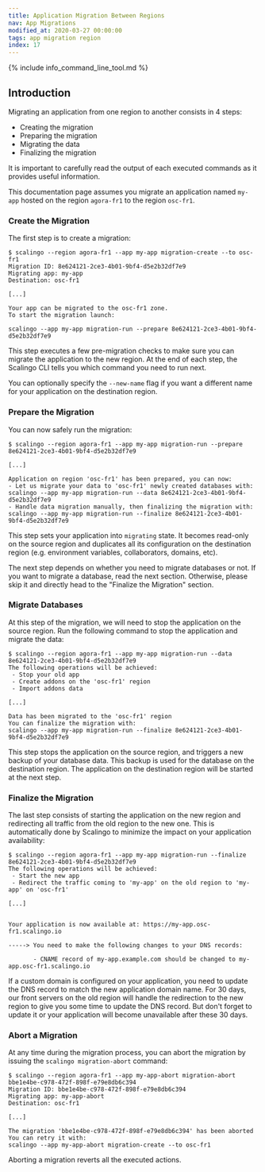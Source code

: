 ```yaml
---
title: Application Migration Between Regions
nav: App Migrations
modified_at: 2020-03-27 00:00:00
tags: app migration region
index: 17
---
```


{% include info_command_line_tool.md %}

## Introduction

Migrating an application from one region to another consists in 4 steps:

- Creating the migration
- Preparing the migration
- Migrating the data
- Finalizing the migration

It is important to carefully read the output of each executed commands as it
provides useful information.

This documentation page assumes you migrate an application named `my-app` hosted
on the region `agora-fr1` to the region `osc-fr1`.

### Create the Migration

The first step is to create a migration:

```
$ scalingo --region agora-fr1 --app my-app migration-create --to osc-fr1
Migration ID: 8e624121-2ce3-4b01-9bf4-d5e2b32df7e9
Migrating app: my-app
Destination: osc-fr1

[...]

Your app can be migrated to the osc-fr1 zone.
To start the migration launch:

scalingo --app my-app migration-run --prepare 8e624121-2ce3-4b01-9bf4-d5e2b32df7e9
```

This step executes a few pre-migration checks to make sure you can migrate the
application to the new region. At the end of each step, the Scalingo CLI tells
you which command you need to run next.

You can optionally specify the `--new-name` flag if you want a different name
for your application on the destination region.

### Prepare the Migration

You can now safely run the migration:

```
$ scalingo --region agora-fr1 --app my-app migration-run --prepare 8e624121-2ce3-4b01-9bf4-d5e2b32df7e9

[...]

Application on region 'osc-fr1' has been prepared, you can now:
- Let us migrate your data to 'osc-fr1' newly created databases with:
scalingo --app my-app migration-run --data 8e624121-2ce3-4b01-9bf4-d5e2b32df7e9
- Handle data migration manually, then finalizing the migration with:
scalingo --app my-app migration-run --finalize 8e624121-2ce3-4b01-9bf4-d5e2b32df7e9
```

This step sets your application into `migrating` state. It becomes read-only on
the source region and duplicates all its configuration on the destination region
(e.g. environment variables, collaborators, domains, etc).

The next step depends on whether you need to migrate databases or not. If you
want to migrate a database, read the next section. Otherwise, please skip it and
directly head to the "Finalize the Migration" section.

### Migrate Databases

At this step of the migration, we will need to stop the application on the
source region. Run the following command to stop the application and migrate the
data:

```
$ scalingo --region agora-fr1 --app my-app migration-run --data 8e624121-2ce3-4b01-9bf4-d5e2b32df7e9
The following operations will be achieved:
 - Stop your old app
 - Create addons on the 'osc-fr1' region
 - Import addons data

[...]

Data has been migrated to the 'osc-fr1' region
You can finalize the migration with:
scalingo --app my-app migration-run --finalize 8e624121-2ce3-4b01-9bf4-d5e2b32df7e9
```

This step stops the application on the source region, and triggers a new backup
of your database data. This backup is used for the database on the destination
region. The application on the destination region will be started at the next
step.

### Finalize the Migration

The last step consists of starting the application on the new region and
redirecting all traffic from the old region to the new one. This is
automatically done by Scalingo to minimize the impact on your application
availability:

```
$ scalingo --region agora-fr1 --app my-app migration-run --finalize 8e624121-2ce3-4b01-9bf4-d5e2b32df7e9
The following operations will be achieved:
 - Start the new app
 - Redirect the traffic coming to 'my-app' on the old region to 'my-app' on 'osc-fr1'

[...]


Your application is now available at: https://my-app.osc-fr1.scalingo.io

-----> You need to make the following changes to your DNS records:

       - CNAME record of my-app.example.com should be changed to my-app.osc-fr1.scalingo.io
```

If a custom domain is configured on your application, you need to update the DNS
record to match the new application domain name. For 30 days, our front servers
on the old region will handle the redirection to the new region to give you some
time to update the DNS record. But don't forget to update it or your application
will become unavailable after these 30 days.

### Abort a Migration

At any time during the migration process, you can abort the migration by issuing
the `scalingo migration-abort` command:

```
$ scalingo --region agora-fr1 --app my-app-abort migration-abort bbe1e4be-c978-472f-898f-e79e8db6c394
Migration ID: bbe1e4be-c978-472f-898f-e79e8db6c394
Migrating app: my-app-abort
Destination: osc-fr1

[...]

The migration 'bbe1e4be-c978-472f-898f-e79e8db6c394' has been aborted
You can retry it with:
scalingo --app my-app-abort migration-create --to osc-fr1
```

Aborting a migration reverts all the executed actions.
